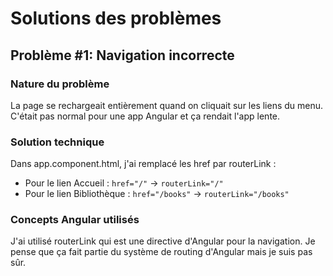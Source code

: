 # Solutions des problèmes

## Problème #1: Navigation incorrecte

### Nature du problème

La page se rechargeait entièrement quand on cliquait sur les liens du menu.
C'était pas normal pour une app Angular et ça rendait l'app lente.

### Solution technique

Dans app.component.html, j'ai remplacé les href par routerLink :

- Pour le lien Accueil : `href="/"` → `routerLink="/"`
- Pour le lien Bibliothèque : `href="/books"` → `routerLink="/books"`

### Concepts Angular utilisés

J'ai utilisé routerLink qui est une directive d'Angular pour la navigation.
Je pense que ça fait partie du système de routing d'Angular mais je suis pas sûr.
